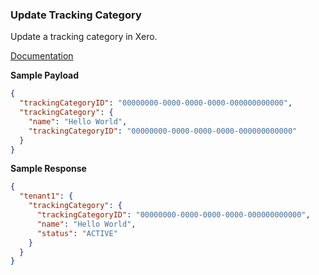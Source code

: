 ### Update Tracking Category

Update a tracking category in Xero.

[Documentation](https://xeroapi.github.io/xero-node/accounting/index.html#api-Accounting-updateTrackingCategory)

**Sample Payload**

```json
{
  "trackingCategoryID": "00000000-0000-0000-0000-000000000000",
  "trackingCategory": {
    "name": "Hello World",
    "trackingCategoryID": "00000000-0000-0000-0000-000000000000"
  }
}
```

**Sample Response**

```json
{
  "tenant1": {
    "trackingCategory": {
      "trackingCategoryID": "00000000-0000-0000-0000-000000000000",
      "name": "Hello World",
      "status": "ACTIVE"
    }
  }
}
```
